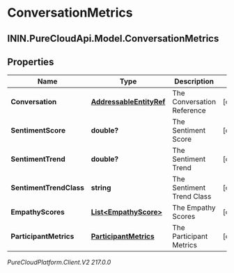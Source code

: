 # ConversationMetrics

## ININ.PureCloudApi.Model.ConversationMetrics

## Properties

|Name | Type | Description | Notes|
|------------ | ------------- | ------------- | -------------|
| **Conversation** | [**AddressableEntityRef**](AddressableEntityRef) | The Conversation Reference | [optional] |
| **SentimentScore** | **double?** | The Sentiment Score | [optional] |
| **SentimentTrend** | **double?** | The Sentiment Trend | [optional] |
| **SentimentTrendClass** | **string** | The Sentiment Trend Class | [optional] |
| **EmpathyScores** | [**List&lt;EmpathyScore&gt;**](EmpathyScore) | The Empathy Scores | [optional] |
| **ParticipantMetrics** | [**ParticipantMetrics**](ParticipantMetrics) | The Participant Metrics | [optional] |



_PureCloudPlatform.Client.V2 217.0.0_
